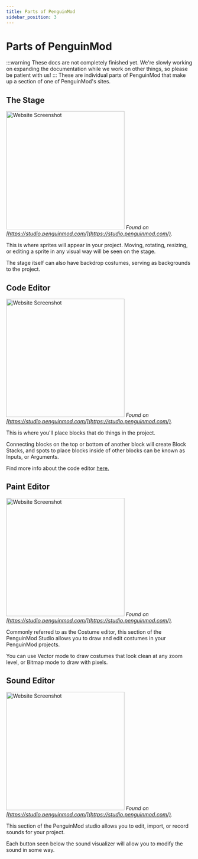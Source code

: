 ```yaml
---
title: Parts of PenguinMod
sidebar_position: 3
---
```


# Parts of PenguinMod
:::warning
These docs are not completely finished yet. We're slowly working on expanding the documentation while we work on other things, so please be patient with us!
:::
These are individual parts of PenguinMod that make up a section of one of PenguinMod's sites.

## The Stage
<img src="/img/docimages/stage.png" alt="Website Screenshot" height="320"></img>
*Found on [https://studio.penguinmod.com/](https://studio.penguinmod.com/).*

This is where sprites will appear in your project. Moving, rotating, resizing, or editing a sprite in any visual way will be seen on the stage.

The stage itself can also have backdrop costumes, serving as backgrounds to the project.

## Code Editor
<img src="/img/docimages/code-editor.png" alt="Website Screenshot" height="320"></img>
*Found on [https://studio.penguinmod.com/](https://studio.penguinmod.com/).*

This is where you'll place blocks that do things in the project.

Connecting blocks on the top or bottom of another block will create Block Stacks, and spots to place blocks inside of other blocks can be known as Inputs, or Arguments.

Find more info about the code editor [here.](/blocks)

## Paint Editor
<img src="/img/docimages/costume-editor.png" alt="Website Screenshot" height="320"></img>
*Found on [https://studio.penguinmod.com/](https://studio.penguinmod.com/).*

Commonly referred to as the Costume editor, this section of the PenguinMod Studio allows you to draw and edit costumes in your PenguinMod projects.

You can use Vector mode to draw costumes that look clean at any zoom level, or Bitmap mode to draw with pixels.

## Sound Editor
<img src="/img/docimages/sound-editor.png" alt="Website Screenshot" height="320"></img>
*Found on [https://studio.penguinmod.com/](https://studio.penguinmod.com/).*

This section of the PenguinMod studio allows you to edit, import, or record sounds for your project.

Each button seen below the sound visualizer will allow you to modify the sound in some way.